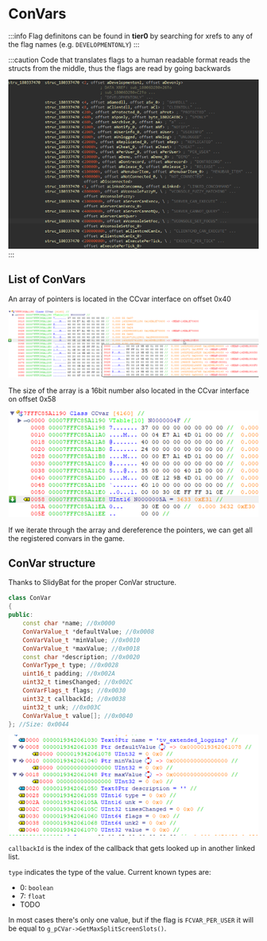 # ConVars

:::info
Flag definitons can be found in **tier0** by searching for xrefs to any of the flag names (e.g. `DEVELOPMENTONLY`)
:::

:::caution
Code that translates flags to a human readable format reads the structs from the middle, thus the flags are read by going backwards

![ConVarFlag struct](img/structs.png)
:::

## List of ConVars

An array of pointers is located in the CCvar interface on offset 0x40

![Array of pointers](img/pointerarray.png)

The size of the array is a 16bit number also located in the CCvar interface on offset 0x58

![Array size](img/convarlength.png)

If we iterate through the array and dereference the pointers, we can get all the registered convars in the game.

## ConVar structure

Thanks to SlidyBat for the proper ConVar structure.

```cpp
class ConVar
{
public:
	const char *name; //0x0000
	ConVarValue_t *defaultValue; //0x0008
	ConVarValue_t *minValue; //0x0010
	ConVarValue_t *maxValue; //0x0018
	const char *description; //0x0020
	ConVarType_t type; //0x0028
	uint16_t padding; //0x002A
	uint32_t timesChanged; //0x002C
	ConVarFlags_t flags; //0x0030
	uint32_t callbackId; //0x0038
	uint32_t unk; //0x003C
	ConVarValue_t value[]; //0x0040
}; //Size: 0x0044
```

![ConVar structure](img/convarstruct.png)

`callbackId` is the index of the callback that gets looked up in another linked list.

`type` indicates the type of the value.
Current known types are:

- 0: `boolean`
- 7: `float`
- TODO

In most cases there's only one value, but if the flag is `FCVAR_PER_USER` it will be equal to `g_pCVar->GetMaxSplitScreenSlots()`.